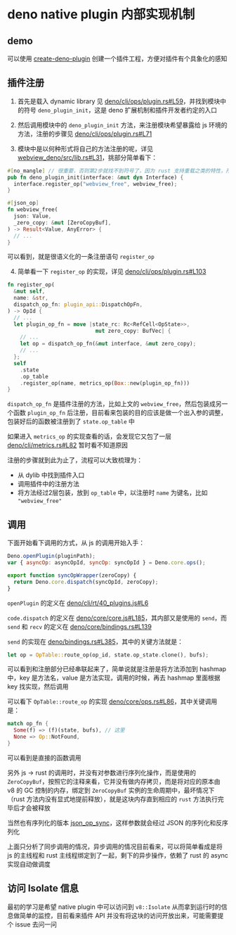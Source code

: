 # deno native plugin 内部实现机制

## demo

可以使用 [create-deno-plugin](https://github.com/chiefbiiko/create-deno-plugin) 创建一个插件工程，方便对插件有个具象化的感知

## 插件注册

1. 首先是载入 dynamic library 见 [deno/cli/ops/plugin.rs#L59](https://github.com/denoland/deno/blob/master/cli/ops/plugin.rs#L59)，并找到模块中的符号 `deno_plugin_init`，这是 deno 扩展机制和插件开发者约定的入口

2. 然后调用模块中的 `deno_plugin_init` 方法，来注册模块希望暴露给 js 环境的方法，注册的步骤见 [deno/cli/ops/plugin.rs#L71](https://github.com/denoland/deno/blob/master/cli/ops/plugin.rs#L71)

3. 模块中是以何种形式将自己的方法注册的呢，详见 [webview_deno/src/lib.rs#L31](https://github.com/webview/webview_deno/blob/master/src/lib.rs#L31)，挑部分简单看下：

```rust
#[no_mangle] // 很重要，否则第2步就找不到符号了，因为 rust 支持重载之类的特性，所以编译后函数名会有变动
pub fn deno_plugin_init(interface: &mut dyn Interface) {
  interface.register_op("webview_free", webview_free);
}

#[json_op]
fn webview_free(
  json: Value,
  _zero_copy: &mut [ZeroCopyBuf],
) -> Result<Value, AnyError> {
  // ...
}
```

可以看到，就是很语义化的一条注册语句 `register_op`

4. 简单看一下 `register_op` 的实现，详见 [deno/cli/ops/plugin.rs#L103](https://github.com/denoland/deno/blob/master/cli/ops/plugin.rs#L103)

```rust
fn register_op(
  &mut self,
  name: &str,
  dispatch_op_fn: plugin_api::DispatchOpFn,
) -> OpId {
  // ...
  let plugin_op_fn = move |state_rc: Rc<RefCell<OpState>>,
                            mut zero_copy: BufVec| {
    // ...
    let op = dispatch_op_fn(&mut interface, &mut zero_copy);
    // ...
  };
  self
    .state
    .op_table
    .register_op(name, metrics_op(Box::new(plugin_op_fn)))
}
```

`dispatch_op_fn` 是插件注册的方法，比如上文的 `webview_free`，然后包装成另一个函数 `plugin_op_fn` 后注册，目前看来包装的目的应该是做一个出入参的调整，包装好后的函数被注册到了 `state.op_table` 中

如果进入 `metrics_op` 的实现查看的话，会发现它又包了一层 [deno/cli/metrics.rs#L82](https://github.com/denoland/deno/blob/master/cli/metrics.rs#L82) 暂时看不知道原因

注册的步骤就到此为止了，流程可以大致梳理为：

- 从 dylib 中找到插件入口
- 调用插件中的注册方法
- 将方法经过2层包装，放到 `op_table` 中，以注册时 `name` 为键名，比如 `"webview_free"`

## 调用

下面开始看下调用的方式，从 js 的调用开始入手：

```js
Deno.openPlugin(pluginPath);
var { asyncOp: asyncOpId, syncOp: syncOpId } = Deno.core.ops();

export function syncOpWrapper(zeroCopy) {
  return Deno.core.dispatch(syncOpId, zeroCopy);
}
```

`openPlugin` 的定义在 [deno/cli/rt/40_plugins.js#L6](https://github.com/denoland/deno/blob/master/cli/rt/40_plugins.js#L6)

`code.dispatch` 的定义在 [deno/core/core.js#L185](https://github.com/denoland/deno/blob/master/core/core.js#L185)，其内部又是使用的 `send`，而 `send` 和 `recv` 的定义在 [deno/core/bindings.rs#L139](https://github.com/denoland/deno/blob/master/core/bindings.rs#L139)

`send` 的实现在 [deno/bindings.rs#L385](https://github.com/denoland/deno/blob/master/core/bindings.rs#L385)，其中的关键方法就是：

```rust
let op = OpTable::route_op(op_id, state.op_state.clone(), bufs);
```

可以看到和注册部分已经串联起来了，简单说就是注册是将方法添加到 hashmap 中，key 是方法名，value 是方法实现，调用的时候，再去 hashmap 里面根据 key 找实现，然后调用

可以看下 `OpTable::route_op` 的实现 [deno/core/ops.rs#L86](https://github.com/denoland/deno/blob/master/core/ops.rs#L86)，其中关键调用是：

```rust
match op_fn {
  Some(f) => (f)(state, bufs), // 这里
  None => Op::NotFound,
}
```

可以看到是直接的函数调用

另外 js -> rust 的调用时，并没有对参数进行序列化操作，而是使用的 `ZeroCopyBuf`，按照它的注释来看，它并没有做内存拷贝，而是将对应的原本由 v8 的 GC 控制的内存，绑定到 `ZeroCopyBuf` 实例的生命周期中，最坏情况下（rust 方法内没有显式地提前释放），就是这块内存直到相应的 `rust` 方法执行完毕后才会被释放

当然也有序列化的版本 [json_op_sync](https://github.com/denoland/deno/blob/master/core/ops.rs#L180)，这样参数就会经过 JSON 的序列化和反序列化

上面只分析了同步调用的情况，异步调用的情况目前看来，可以将简单看成是将 js 的主线程和 rust 主线程绑定到了一起，剩下的异步操作，依赖了 rust 的 async 实现自动做调度


## 访问 Isolate 信息

最初的学习是希望 native plugin 中可以访问到 `v8::Isolate` 从而拿到运行时的信息做简单的监控，目前看来插件 API 并没有将这块的访问开放出来，可能需要提个 issue 去问一问

